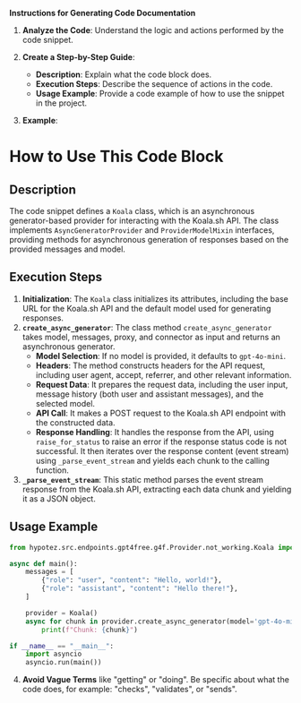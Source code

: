 **Instructions for Generating Code Documentation**

1. **Analyze the Code**: Understand the logic and actions performed by the code snippet.

2. **Create a Step-by-Step Guide**:
    - **Description**: Explain what the code block does.
    - **Execution Steps**: Describe the sequence of actions in the code.
    - **Usage Example**: Provide a code example of how to use the snippet in the project.

3. **Example**:

How to Use This Code Block
=========================================================================================

Description
-------------------------
The code snippet defines a `Koala` class, which is an asynchronous generator-based provider for interacting with the Koala.sh API. The class implements `AsyncGeneratorProvider` and `ProviderModelMixin` interfaces, providing methods for asynchronous generation of responses based on the provided messages and model.

Execution Steps
-------------------------
1. **Initialization**: The `Koala` class initializes its attributes, including the base URL for the Koala.sh API and the default model used for generating responses.
2. **`create_async_generator`**: The class method `create_async_generator` takes model, messages, proxy, and connector as input and returns an asynchronous generator.
    - **Model Selection**: If no model is provided, it defaults to `gpt-4o-mini`.
    - **Headers**: The method constructs headers for the API request, including user agent, accept, referrer, and other relevant information.
    - **Request Data**: It prepares the request data, including the user input, message history (both user and assistant messages), and the selected model.
    - **API Call**: It makes a POST request to the Koala.sh API endpoint with the constructed data.
    - **Response Handling**: It handles the response from the API, using `raise_for_status` to raise an error if the response status code is not successful. It then iterates over the response content (event stream) using `_parse_event_stream` and yields each chunk to the calling function.
3. **`_parse_event_stream`**: This static method parses the event stream response from the Koala.sh API, extracting each data chunk and yielding it as a JSON object.

Usage Example
-------------------------

```python
from hypotez.src.endpoints.gpt4free.g4f.Provider.not_working.Koala import Koala

async def main():
    messages = [
        {"role": "user", "content": "Hello, world!"},
        {"role": "assistant", "content": "Hello there!"},
    ]

    provider = Koala()
    async for chunk in provider.create_async_generator(model='gpt-4o-mini', messages=messages):
        print(f"Chunk: {chunk}")

if __name__ == "__main__":
    import asyncio
    asyncio.run(main())
```

4. **Avoid Vague Terms** like "getting" or "doing". Be specific about what the code does, for example: "checks", "validates", or "sends".
